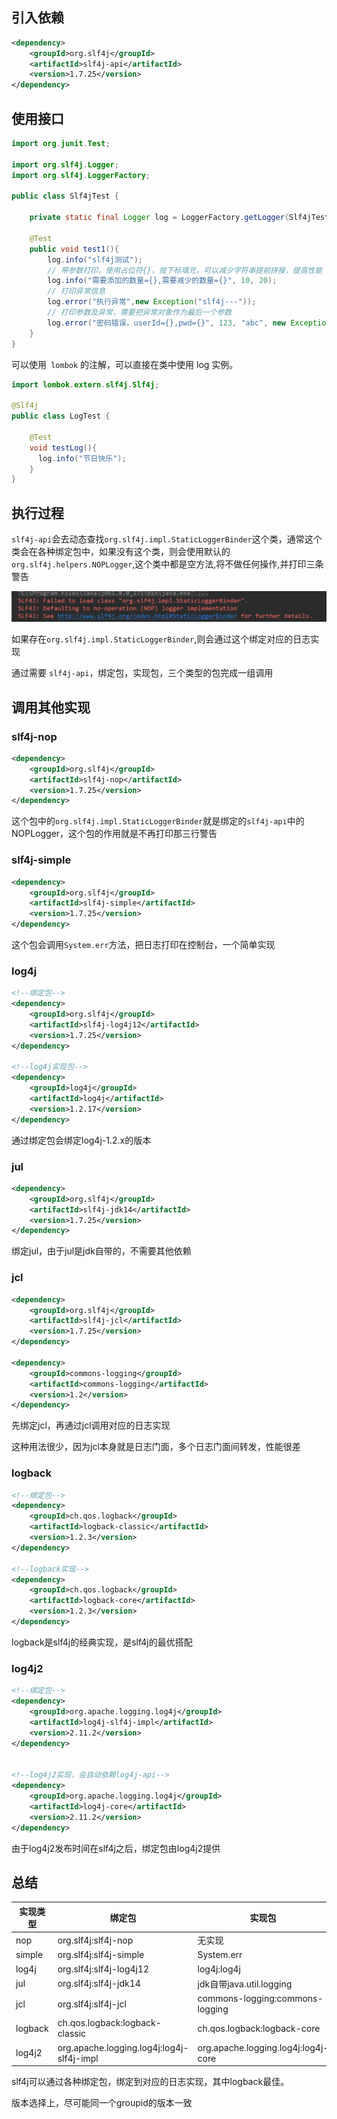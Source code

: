 ## 引入依赖

```xml
<dependency>
    <groupId>org.slf4j</groupId>
    <artifactId>slf4j-api</artifactId>
    <version>1.7.25</version>
</dependency>
```

## 使用接口

```java
import org.junit.Test;

import org.slf4j.Logger;
import org.slf4j.LoggerFactory;

public class Slf4jTest {

    private static final Logger log = LoggerFactory.getLogger(Slf4jTest.class);

    @Test
    public void test1(){
        log.info("slf4j测试");
        // 带参数打印，使用占位符{}，按下标填充，可以减少字符串提前拼接，提高性能
        log.info("需要添加的数量={},需要减少的数量={}", 10, 20);
        // 打印异常信息
        log.error("执行异常",new Exception("slf4j---"));
        // 打印参数及异常，需要把异常对象作为最后一个参数
        log.error("密码错误，userId={},pwd={}", 123, "abc", new Exception("密码不匹配"));
    }
}
```

可以使用` lombok` 的注解，可以直接在类中使用 log 实例。

```java
import lombok.extern.slf4j.Slf4j;

@Slf4j
public class LogTest {

    @Test
    void testLog(){
      log.info("节日快乐");
    }
}
```

## 执行过程

`slf4j-api`会去动态查找`org.slf4j.impl.StaticLoggerBinder`这个类，通常这个类会在各种绑定包中，如果没有这个类，则会使用默认的`org.slf4j.helpers.NOPLogger`,这个类中都是空方法,将不做任何操作,并打印三条警告

![](img/2.png)

如果存在`org.slf4j.impl.StaticLoggerBinder`,则会通过这个绑定对应的日志实现

通过需要 `slf4j-api`，绑定包，实现包，三个类型的包完成一组调用

## 调用其他实现

### slf4j-nop

```xml
<dependency>
    <groupId>org.slf4j</groupId>
    <artifactId>slf4j-nop</artifactId>
    <version>1.7.25</version>
</dependency>
```

这个包中的`org.slf4j.impl.StaticLoggerBinder`就是绑定的`slf4j-api`中的NOPLogger，这个包的作用就是不再打印那三行警告

### slf4j-simple

```xml
<dependency>
    <groupId>org.slf4j</groupId>
    <artifactId>slf4j-simple</artifactId>
    <version>1.7.25</version>
</dependency>
```

这个包会调用`System.err`方法，把日志打印在控制台，一个简单实现

### log4j

```xml
<!--绑定包-->
<dependency>
    <groupId>org.slf4j</groupId>
    <artifactId>slf4j-log4j12</artifactId>
    <version>1.7.25</version>
</dependency>

<!--log4j实现包-->
<dependency>
    <groupId>log4j</groupId>
    <artifactId>log4j</artifactId>
    <version>1.2.17</version>
</dependency>
```

通过绑定包会绑定log4j-1.2.x的版本

### jul

```xml
<dependency>
    <groupId>org.slf4j</groupId>
    <artifactId>slf4j-jdk14</artifactId>
    <version>1.7.25</version>
</dependency>
```

绑定jul，由于jul是jdk自带的，不需要其他依赖

### jcl

```xml
<dependency>
    <groupId>org.slf4j</groupId>
    <artifactId>slf4j-jcl</artifactId>
    <version>1.7.25</version>
</dependency>

<dependency>
    <groupId>commons-logging</groupId>
    <artifactId>commons-logging</artifactId>
    <version>1.2</version>
</dependency>
```

先绑定jcl，再通过jcl调用对应的日志实现

这种用法很少，因为jcl本身就是日志门面，多个日志门面间转发，性能很差

### logback

```xml
<!--绑定包-->
<dependency>
    <groupId>ch.qos.logback</groupId>
    <artifactId>logback-classic</artifactId>
    <version>1.2.3</version>
</dependency>

<!--logback实现-->
<dependency>
    <groupId>ch.qos.logback</groupId>
    <artifactId>logback-core</artifactId>
    <version>1.2.3</version>
</dependency>
```

logback是slf4j的经典实现，是slf4j的最优搭配

### log4j2

```xml
<!--绑定包-->
<dependency>
    <groupId>org.apache.logging.log4j</groupId>
    <artifactId>log4j-slf4j-impl</artifactId>
    <version>2.11.2</version>
</dependency>


<!--log4j2实现，会自动依赖log4j-api-->
<dependency>
    <groupId>org.apache.logging.log4j</groupId>
    <artifactId>log4j-core</artifactId>
    <version>2.11.2</version>
</dependency>
```

由于log4j2发布时间在slf4j之后，绑定包由log4j2提供

## 总结

| 实现类型 | 绑定包                                    | 实现包                              |
| -------- | ----------------------------------------- | ----------------------------------- |
| nop      | org.slf4j:slf4j-nop                       | 无实现                              |
| simple   | org.slf4j:slf4j-simple                    | System.err                          |
| log4j    | org.slf4j:slf4j-log4j12                   | log4j:log4j                         |
| jul      | org.slf4j:slf4j-jdk14                     | jdk自带java.util.logging            |
| jcl      | org.slf4j:slf4j-jcl                       | commons-logging:commons-logging     |
| logback  | ch.qos.logback:logback-classic            | ch.qos.logback:logback-core         |
| log4j2   | org.apache.logging.log4j:log4j-slf4j-impl | org.apache.logging.log4j:log4j-core |

slf4j可以通过各种绑定包，绑定到对应的日志实现，其中logback最佳。

版本选择上，尽可能同一个groupid的版本一致